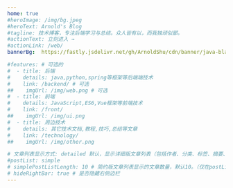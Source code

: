 ```yaml
---
home: true
#heroImage: /img/bg.jpeg
#heroText: Arnold's Blog
#tagline: 技术博客，专注后端学习与总结。众人皆有以，而我独顽似鄙。
#actionText: 立刻进入 →
#actionLink: /web/
bannerBg:  https://fastly.jsdelivr.net/gh/ArnoldShu/cdn/banner/java-black.png # auto => 网格纹背景(有bodyBgImg时无背景)，默认 | none => 无 | '大图地址' | background: 自定义背景样式       提示：如发现文本颜色不适应你的背景时可以到palette.styl修改$bannerTextColor变量

#features: # 可选的
#  - title: 后端
#    details: java,python,spring等框架等后端端技术
#    link: /backend/ # 可选
##    imgUrl: /img/web.png # 可选
#  - title: 前端
#    details: JavaScript,ES6,Vue框架等前端技术
#    link: /front/
##    imgUrl: /img/ui.png
#  - title: 周边技术
#    details: 其它技术文档,教程,技巧,总结等文章
#    link: /technology/
##    imgUrl: /img/other.png

# 文章列表显示方式: detailed 默认，显示详细版文章列表（包括作者、分类、标签、摘要、分页等）| simple => 显示简约版文章列表（仅标题和日期）| none 不显示文章列表
#postList: simple
# simplePostListLength: 10 # 简约版文章列表显示的文章数量，默认10。（仅在postList设置为simple时生效）
# hideRightBar: true # 是否隐藏右侧边栏
---
```

